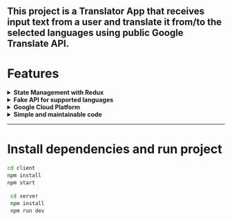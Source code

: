 ## This project is a Translator App that receives input text from a user and translate it from/to the selected languages using public Google Translate API.

# Features

<details>
  <summary><strong>State Management with Redux</strong></summary><br />

  ![Visual representation of the states](./client/images/redux-states.jpeg)
</details>

<details>
  <summary><strong>Fake API for supported languages</strong></summary><br />
  The response from the GET request for supported languages was always the same, then I saved the JSON a deployed a FAKE API so the rendering could be faster.

  [Fake API For Supported Languages](https://fake-api-beta.vercel.app/data)
</details>

<details>
  <summary><strong>Google Cloud Platform</strong></summary><br />

  01. [Activate API](https://console.cloud.google.com/apis/)
  02. [Install Google CLI to set up Application Default Credentials](https://cloud.google.com/docs/authentication/provide-credentials-adc)
  03. Create credential file on terminal: `gcloud auth application-default login`
  04. Import 'Translate' and 'TranslationServiceClient' from the '@google-cloud/translate' library
  04. Create a translate object
      ```js
      const CREDENTIALS = JSON.parse(process.env.CREDENTIALS)
      const translate = new Translate({
          credentials: CREDENTIALS,
          projectId: CREDENTIALS.project_id
      });
      ```
  05. Translate a text
      ```js
      const translateText = async (text, code) => {
        try {
            let [response] = await translate.translate(text, code);
            return response;
        } catch (error) {
            console.log(`Error at translateText --> ${error}`);
            return 0;
        }
      };
      ```
  
  06. Get supported languages
      ```js
      const supportedLanguages = async() => {
        const client = new TranslationServiceClient();
        const parent = `projects/${CREDENTIALS.project_id}/locations/global`
        const [response] = await client.getSupportedLanguages({ parent });
        const languages = response.languages.map(({languageCode})=> (
          { code: languageCode, language: iso.getName(languageCode)}))
        return languages;
      }
       ```

</details>

<details>
  <summary><strong>Simple and maintainable code</strong></summary><br />

   ```js
      import { useSelector } from "react-redux";
      import { Arrows, TextBox, Modal } from "./components";


      const App = () => {
        const modal = useSelector(state => state.user.modal)
        return (
          <div className="app">
            {!modal && (
              <>
              <TextBox style='input'/>
                <Arrows />
              <TextBox style='output'/>
              </>
              )}
            {modal &&<Modal/>}
          </div>
        );
      }

      export default App;
  ```

</details>


---

# Install dependencies and run project
   ```bash
  cd client
  npm install
  npm start
  ```
 ```bash
  cd server
  npm install
  npm run dev
  ```



